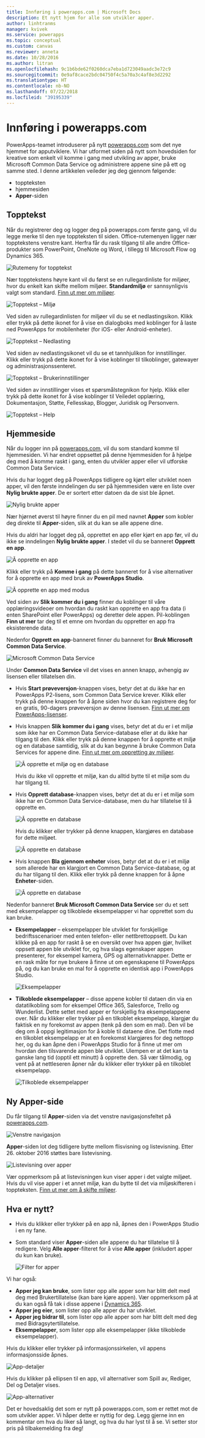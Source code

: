 ```yaml
---
title: Innføring i powerapps.com | Microsoft Docs
description: Et nytt hjem for alle som utvikler apper.
author: linhtranms
manager: kvivek
ms.service: powerapps
ms.topic: conceptual
ms.custom: canvas
ms.reviewer: anneta
ms.date: 10/28/2016
ms.author: litran
ms.openlocfilehash: 9c1b6bde62f0260dca7eba1d723049aadc3e72c9
ms.sourcegitcommit: 0e9af8cace2bdc04750f4c5a70a3c4af8e3d2292
ms.translationtype: HT
ms.contentlocale: nb-NO
ms.lasthandoff: 07/22/2018
ms.locfileid: "39195339"
---
```

# <a name="introduction-to-powerappscom"></a>Innføring i powerapps.com
PowerApps-teamet introduserer på nytt [powerapps.com](http://web.powerapps.com?utm_source=padocs&utm_medium=linkinadoc&utm_campaign=referralsfromdoc) som det nye hjemmet for apputviklere. Vi har utformet siden på nytt som hovedsiden for kreative som enkelt vil komme i gang med utvikling av apper, bruke Microsoft Common Data Service og administrere appene sine på ett og samme sted. I denne artikkelen veileder jeg deg gjennom følgende:

* toppteksten
* hjemmesiden
* **Apper**-siden

## <a name="header"></a>Topptekst
Når du registrerer deg og logger deg på powerapps.com første gang, vil du legge merke til den nye toppteksten til siden. Office-rutemenyen ligger nær topptekstens venstre kant. Herfra får du rask tilgang til alle andre Office-produkter som PowerPoint, OneNote og Word, i tillegg til Microsoft Flow og Dynamics 365.

![Rutemeny for topptekst](./media/intro-maker-portal/waffle.png)

Nær topptekstens høyre kant vil du først se en rullegardinliste for miljøer, hvor du enkelt kan skifte mellom miljøer. **Standardmiljø** er sannsynligvis valgt som standard. [Finn ut mer om miljøer](../../administrator/environments-overview.md).

![Topptekst – Miljø](./media/intro-maker-portal/environment.png)

Ved siden av rullegardinlisten for miljøer vil du se et nedlastingsikon. Klikk eller trykk på dette ikonet for å vise en dialogboks med koblinger for å laste ned PowerApps for mobilenheter (for iOS- eller Android-enheter).

![Topptekst – Nedlasting](./media/intro-maker-portal/downloads2.png)

Ved siden av nedlastingsikonet vil du se et tannhjulikon for innstillinger. Klikk eller trykk på dette ikonet for å vise koblinger til tilkoblinger, gatewayer og administrasjonssenteret.

![Topptekst – Brukerinnstillinger](./media/intro-maker-portal/settings_items2.png)

Ved siden av innstillinger vises et spørsmålstegnikon for hjelp. Klikk eller trykk på dette ikonet for å vise koblinger til Veiledet opplæring, Dokumentasjon, Støtte, Fellesskap, Blogger, Juridisk og Personvern.

![Topptekst – Help](./media/intro-maker-portal/help_items2.png)

## <a name="homepage"></a>Hjemmeside
Når du logger inn på [powerapps.com](http://web.powerapps.com?utm_source=padocs&utm_medium=linkinadoc&utm_campaign=referralsfromdoc), vil du som standard komme til hjemmesiden. Vi har endret oppsettet på denne hjemmesiden for å hjelpe deg med å komme raskt i gang, enten du utvikler apper eller vil utforske Common Data Service.

Hvis du har logget deg på PowerApps tidligere og kjørt eller utviklet noen apper, vil den første inndelingen du ser på hjemmesiden være en liste over **Nylig brukte apper**. De er sortert etter datoen da de sist ble åpnet.

![Nylig brukte apper](./media/intro-maker-portal/recentapps2.png)

Nær hjørnet øverst til høyre finner du en pil med navnet **Apper** som kobler deg direkte til **Apper**-siden, slik at du kan se alle appene dine.

Hvis du aldri har logget deg på, opprettet en app eller kjørt en app før, vil du ikke se inndelingen **Nylig brukte apper**. I stedet vil du se banneret **Opprett en app**.

![Å opprette en app](./media/intro-maker-portal/createapp.png)

Klikk eller trykk på **Komme i gang** på dette banneret for å vise alternativer for å opprette en app med bruk av **PowerApps Studio**.

![Å opprette en app med modus](./media/intro-maker-portal/createmodal2.png)

Ved siden av **Slik kommer du i gang** finner du koblinger til våre opplæringsvideoer om hvordan du raskt kan opprette en app fra data (i enten SharePoint eller PowerApps) og deretter dele appen. Pil-koblingen **Finn ut mer** tar deg til et emne om hvordan du oppretter en app fra eksisterende data.

Nedenfor **Opprett en app**-banneret finner du banneret for **Bruk Microsoft Common Data Service**.

![Microsoft Common Data Service](./media/intro-maker-portal/cds2.png)

Under **Common Data Service** vil det vises en annen knapp, avhengig av lisensen eller tillatelsen din.

* Hvis **Start prøveversjon**-knappen vises, betyr det at du ikke har en PowerApps P2-lisens, som Common Data Service krever. Klikk eller trykk på denne knappen for å åpne siden hvor du kan registrere deg for en gratis, 90-dagers prøveversjon av denne lisensen. [Finn ut mer om PowerApps-lisenser](../signup-for-powerapps.md).
* Hvis knappen **Slik kommer du i gang** vises, betyr det at du er i et miljø som ikke har en Common Data Service-database eller at du ikke har tilgang til den. Klikk eller trykk på denne knappen for å opprette et miljø og en database samtidig, slik at du kan begynne å bruke Common Data Services for appene dine. [Finn ut mer om oppretting av miljøer](../../administrator/environments-administration.md).
  
    ![Å opprette et miljø og en database](./media/intro-maker-portal/createenvanddb2.png)
  
    Hvis du ikke vil opprette et miljø, kan du alltid bytte til et miljø som du har tilgang til.
* Hvis **Opprett database**-knappen vises, betyr det at du er i et miljø som ikke har en Common Data Service-database, men du har tillatelse til å opprette en.
  
    ![Å opprette en database](./media/intro-maker-portal/cds-createdb2.png)
  
    Hvis du klikker eller trykker på denne knappen, klargjøres en database for dette miljøet.
  
    ![Å opprette en database](./media/intro-maker-portal/cds_createdb22.png)
* Hvis knappen **Bla gjennom enheter** vises, betyr det at du er i et miljø som allerede har en klargjort en Common Data Service-database, og at du har tilgang til den. Klikk eller trykk på denne knappen for å åpne **Enheter**-siden.
  
    ![Å opprette en database](./media/intro-maker-portal/cds_browseentities2.png)

Nedenfor banneret **Bruk Microsoft Common Data Service** ser du et sett med eksempelapper og tilkoblede eksempelapper vi har opprettet som du kan bruke.

* **Eksempelapper** – eksempelapper ble utviklet for forskjellige bedriftsscenarioer med enten telefon- eller nettbrettoppsett. Du kan klikke på en app for raskt å se en oversikt over hva appen gjør, hvilket oppsett appen ble utviklet for, og hva slags egenskaper appen presenterer, for eksempel kamera, GPS og alternativknapper. Dette er en rask måte for nye brukere å finne ut om egenskapene til PowerApps på, og du kan bruke en mal for å opprette en identisk app i PowerApps Studio.
  
    ![Eksempelapper](./media/intro-maker-portal/sampleapps2.png)
* **Tilkoblede eksempelapper** – disse appene kobler til dataen din via en datatilkobling som for eksempel Office 365, Salesforce, Trello og Wunderlist. Dette settet med apper er forskjellig fra eksempelappene over. Når du klikker eller trykker på en tilkoblet eksempelapp, klargjør du faktisk en ny forekomst av appen (tenk på den som en mal). Den vil be deg om å oppgi legitimasjon for å koble til dataene dine. Det flotte med en tilkoblet eksempelapp er at en forekomst klargjøres for deg nettopp her, og du kan åpne den i PowerApps Studio for å finne ut mer om hvordan den tilsvarende appen ble utviklet. Ulempen er at det kan ta ganske lang tid (opptil ett minutt) å opprette den. Så vær tålmodig, og vent på at nettleseren åpner når du klikker eller trykker på en tilkoblet eksempelapp.
  
    ![Tilkoblede eksempelapper](./media/intro-maker-portal/connectedsampleapps2.png)

## <a name="new-apps-page"></a>Ny Apper-side
Du får tilgang til **Apper**-siden via det venstre navigasjonsfeltet på [powerapps.com](http://web.powerapps.com?utm_source=padocs&utm_medium=linkinadoc&utm_campaign=referralsfromdoc).

![Venstre navigasjon](./media/intro-maker-portal/leftnav2.png)

**Apper**-siden lot deg tidligere bytte mellom flisvisning og listevisning. Etter 26. oktober 2016 støttes bare listevisning.

![Listevisning over apper](./media/intro-maker-portal/listview2.png)

Vær oppmerksom på at listevisningen kun viser apper i det valgte miljøet. Hvis du vil vise apper i et annet miljø, kan du bytte til det via miljøskifteren i toppteksten. [Finn ut mer om å skifte miljøer](working-with-environments.md).

## <a name="whats-new"></a>Hva er nytt?

* Hvis du klikker eller trykker på en app nå, åpnes den i PowerApps Studio i en ny fane.
* Som standard viser **Apper**-siden alle appene du har tillatelse til å redigere. Velg **Alle apper**-filteret for å vise **Alle apper** (inkludert apper du kun kan bruke).
  
   ![Filter for apper](./media/intro-maker-portal/allapps_filter.png)

Vi har også:

* **Apper jeg kan bruke**, som lister opp alle apper som har blitt delt med deg med Brukertillatelse (kan bare kjøre appen). Vær oppmerksom på at du kan også få tak i disse appene i [Dynamics 365](http://home.dynamics.com).
* **Apper jeg eier**, som lister opp alle apper du har utviklet.
* **Apper jeg bidrar til**, som lister opp alle apper som har blitt delt med deg med Bidragsytertillatelse.
* **Eksempelapper**, som lister opp alle eksempelapper (ikke tilkoblede eksempelapper).

Hvis du klikker eller trykker på informasjonssirkelen, vil appens informasjonsside åpnes.

![App-detaljer](./media/intro-maker-portal/ibubble.png)

Hvis du klikker på ellipsen til en app, vil alternativer som Spill av, Rediger, Del og Detaljer vises.

![App-alternativer](./media/intro-maker-portal/ellipsis.png)

Det er hovedsaklig det som er nytt på powerapps.com, som er rettet mot de som utvikler apper. Vi håper dette er nyttig for deg. Legg gjerne inn en kommentar om hva du liker så langt, og hva du har lyst til å se. Vi setter stor pris på tilbakemelding fra deg!

